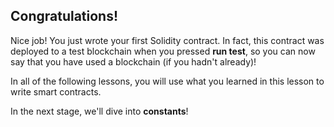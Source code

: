 ## Congratulations!

Nice job! You just wrote your first Solidity contract. In fact, this contract was deployed to a test blockchain when you pressed **run test**, so you can now say that you have used a blockchain (if you hadn't already)!

In all of the following lessons, you will use what you learned in this lesson to write smart contracts. 

In the next stage, we'll dive into **constants**!